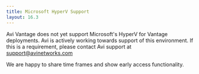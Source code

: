 ```yaml
---
title: Microsoft HyperV Support
layout: 16.3
---
```

Avi Vantage does not yet support Microsoft's HyperV for Vantage deployments. Avi is actively working towards support of this environment. If this is a requirement, please contact Avi support at support@avinetworks.com

We are happy to share time frames and show early access functionality.
